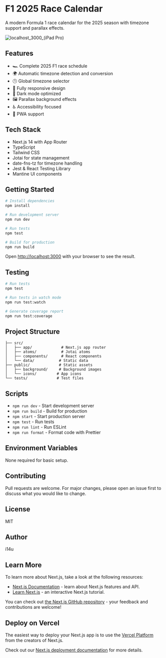 # F1 2025 Race Calendar

A modern Formula 1 race calendar for the 2025 season with timezone support and parallax effects.

![localhost_3000_(iPad Pro)](https://github.com/user-attachments/assets/0f1652b7-2a79-4981-816c-34ae2f426dfb)


## Features
- 🏎️ Complete 2025 F1 race schedule
- 🌍 Automatic timezone detection and conversion
- 🕒 Global timezone selector
- 📱 Fully responsive design
- 🌙 Dark mode optimized
- 🖼️ Parallax background effects
- ♿ Accessibility focused
- 📱 PWA support

## Tech Stack
- Next.js 14 with App Router
- TypeScript
- Tailwind CSS
- Jotai for state management
- date-fns-tz for timezone handling
- Jest & React Testing Library
- Mantine UI components

## Getting Started

```bash
# Install dependencies
npm install

# Run development server
npm run dev

# Run tests
npm test

# Build for production
npm run build
```

Open [http://localhost:3000](http://localhost:3000) with your browser to see the result.

## Testing

```bash
# Run tests
npm test

# Run tests in watch mode
npm run test:watch

# Generate coverage report
npm run test:coverage
```

## Project Structure
```
├── src/
│   ├── app/             # Next.js app router
│   ├── atoms/           # Jotai atoms
│   ├── components/      # React components
│   └── data/           # Static data
├── public/             # Static assets
│   ├── background/     # Background images
│   └── icons/         # App icons
└── tests/             # Test files
```

## Scripts
- `npm run dev` - Start development server
- `npm run build` - Build for production
- `npm start` - Start production server
- `npm test` - Run tests
- `npm run lint` - Run ESLint
- `npm run format` - Format code with Prettier

## Environment Variables
None required for basic setup.

## Contributing
Pull requests are welcome. For major changes, please open an issue first to discuss what you would like to change.

## License
MIT

## Author
i14u

## Learn More

To learn more about Next.js, take a look at the following resources:

- [Next.js Documentation](https://nextjs.org/docs) - learn about Next.js features and API.
- [Learn Next.js](https://nextjs.org/learn) - an interactive Next.js tutorial.

You can check out [the Next.js GitHub repository](https://github.com/vercel/next.js) - your feedback and contributions are welcome!

## Deploy on Vercel

The easiest way to deploy your Next.js app is to use the [Vercel Platform](https://vercel.com/new?utm_medium=default-template&filter=next.js&utm_source=create-next-app&utm_campaign=create-next-app-readme) from the creators of Next.js.

Check out our [Next.js deployment documentation](https://nextjs.org/docs/app/building-your-application/deploying) for more details.
